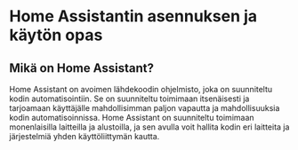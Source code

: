 # Home Assistantin asennuksen ja käytön opas

## Mikä on Home Assistant?

Home Assistant on avoimen lähdekoodin ohjelmisto, joka on suunniteltu kodin automatisointiin. Se on suunniteltu toimimaan itsenäisesti ja tarjoamaan käyttäjälle mahdollisimman paljon vapautta ja mahdollisuuksia kodin automatisoinnissa. Home Assistant on suunniteltu toimimaan monenlaisilla laitteilla ja alustoilla, ja sen avulla voit hallita kodin eri laitteita ja järjestelmiä yhden käyttöliittymän kautta.